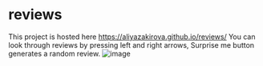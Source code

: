 # reviews

This project is hosted here https://aliyazakirova.github.io/reviews/ 
You can look through reviews by pressing left and right arrows, Surprise me button generates a random review.
![image](https://user-images.githubusercontent.com/93845260/183501129-12c94414-2c0a-443e-80b0-bbb491501f0a.png)
